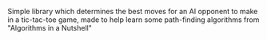 Simple library which determines the best moves for an AI opponent to make in a tic-tac-toe game, made to help learn some path-finding algorithms from "Algorithms in a Nutshell"
